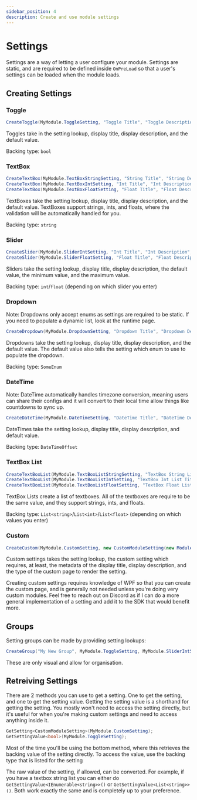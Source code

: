 ```yaml
---
sidebar_position: 4
description: Create and use module settings
---
```


# Settings
Settings are a way of letting a user configure your module. Settings are static, and are required to be defined inside `OnPreLoad` so that a user's settings can be loaded when the module loads.

## Creating Settings

### Toggle
```csharp
CreateToggle(MyModule.ToggleSetting, "Toggle Title", "Toggle Description", false);
```
Toggles take in the setting lookup, display title, display description, and the default value.

Backing type: `bool`

### TextBox
```csharp
CreateTextBox(MyModule.TextBoxStringSetting, "String Title", "String Description", string.Empty);
CreateTextBox(MyModule.TextBoxIntSetting, "Int Title", "Int Description", 0);
CreateTextBox(MyModule.TextBoxFloatSetting, "Float Title", "Float Description", 0f);
```
TextBoxes take the setting lookup, display title, display description, and the default value. TextBoxes support strings, ints, and floats, where the validation will be automatically handled for you.

Backing type: `string`

### Slider
```csharp
CreateSlider(MyModule.SliderIntSetting, "Int Title", "Int Description", 0, 0, 10);
CreateSlider(MyModule.SliderFloatSetting, "Float Title", "Float Description", 0f, 0f, 1f);
```
Sliders take the setting lookup, display title, display description, the default value, the minimum value, and the maximum value.

Backing type: `int`/`float` (depending on which slider you enter)

### Dropdown
Note: Dropdowns only accept enums as settings are required to be static. If you need to populate a dynamic list, look at the runtime page.
```csharp
CreateDropdown(MyModule.DropdownSetting, "Dropdown Title", "Dropdown Description", SomeEnum.SomeValue)
```
Dropdowns take the setting lookup, display title, display description, and the default value. The default value also tells the setting which enum to use to populate the dropdown.

Backing type: `SomeEnum`

### DateTime
Note: DateTime automatically handles timezone conversion, meaning users can share their configs and it will convert to their local time allow things like countdowns to sync up.
```csharp
CreateDateTime(MyModule.DateTimeSetting, "DateTime Title", "DateTime Description", DateTimeOffset.Now);
```
DateTimes take the setting lookup, display title, display description, and default value.

Backing type: `DateTimeOffset`

### TextBox List
```csharp
CreateTextBoxList(MyModule.TextBoxListStringSetting, "TextBox String List Title", "TextBox String List Description", ["Some", "Default", "Values"]);
CreateTextBoxList(MyModule.TextBoxListIntSetting, "TextBox Int List Title", "TextBox Int List Description", [1, 2, 3]);
CreateTextBoxList(MyModule.TextBoxListFloatSetting, "TextBox Float List Title", "TextBox Float List Description", [0f, 0.5f, 1f]);
```
TextBox Lists create a list of textboxes. All of the textboxes are require to be the same value, and they support strings, ints, and floats.

Backing type: `List<string>`/`List<int>`/`List<float>` (depending on which values you enter)

### Custom
```csharp
CreateCustom(MyModule.CustomSetting, new CustomModuleSetting(new ModuleSettingMetadata("My Custom Setting", "Custom setting description", typeof(CustomModuleSettingPage))));
```
Custom settings takes the setting lookup, the custom setting which requires, at least, the metadata of the display title, display description, and the type of the custom page to render the setting.

Creating custom settings requires knowledge of WPF so that you can create the custom page, and is generally not needed unless you're doing very custom modules. Feel free to reach out on Discord as if I can do a more general implementation of a setting and add it to the SDK that would benefit more.

## Groups
Setting groups can be made by providing setting lookups:
```csharp
CreateGroup("My New Group", MyModule.ToggleSetting, MyModule.SliderIntSetting);
```
These are only visual and allow for organisation.

## Retreiving Settings
There are 2 methods you can use to get a setting. One to get the setting, and one to get the setting value. Getting the setting value is a shorthand for getting the setting. You mostly won't need to access the setting directly, but it's useful for when you're making custom settings and need to access anything inside it.

```csharp
GetSetting<CustomModuleSetting>(MyModule.CustomSetting);
GetSettingValue<bool>(MyModule.ToggleSetting);
```
Most of the time you'll be using the bottom method, where this retrieves the backing value of the setting directly. To access the value, use the backing type that is listed for the setting

The raw value of the setting, if allowed, can be converted. For example, if you have a textbox string list you can either do `GetSettingValue<IEnumerable<string>>()` or `GetSettingValue<List<string>>()`. Both work exactly the same and is completely up to your preference. 
